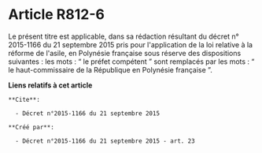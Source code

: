 # Article R812-6

Le présent titre est applicable, dans sa rédaction résultant du décret n° 2015-1166 du 21 septembre 2015 pris pour
l'application de la loi relative à la réforme de l'asile, en Polynésie française sous réserve des dispositions suivantes :
les mots : “ le préfet compétent ” sont remplacés par les mots : “ le haut-commissaire de la République en Polynésie
française ”.

**Liens relatifs à cet article**

	**Cite**:

	  - Décret n°2015-1166 du 21 septembre 2015

	**Créé par**:

	  - Décret n°2015-1166 du 21 septembre 2015 - art. 23
